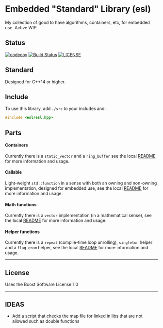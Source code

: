 # Embedded "Standard" Library (esl)

My collection of good to have algorithms, containers, etc, for embedded use.
Active WIP.

## Status

[![codecov](https://codecov.io/gh/korken89/esl/branch/master/graph/badge.svg)](https://codecov.io/gh/korken89/esl) [![Build Status](https://travis-ci.org/korken89/esl.svg?branch=master)](https://travis-ci.org/korken89/esl) [![LICENSE](https://img.shields.io/badge/license-BSL%201.0-blue.svg)](LICENSE.md)

## Standard

Designed for C++14 or higher.

## Include

To use this library, add `./src` to your includes and:

```C++
#include <esl/esl.hpp>
```

## Parts

#### Containers

Currently there is a `static_vector` and a `ring_buffer` see the local [README](src/esl/containers/README.md) for more information and usage.

#### Callable

Light-weight `std::function` in a sense with both an owning and non-owning implementation, designed for embedded use, see the local [README](src/esl/callable/README.md) for more information and usage.

#### Math functions

Currently there is a `vector` implementation (in a mathematical sense), see the local [README](src/esl/math/README.md) for more information and usage.

#### Helper functions

Currently there is a `repeat` (compile-time loop unrolling), `singleton` helper and a `flag_enum` helper, see the local [README](src/esl/helpers/README.md) for more information and usage.

---

## License

Uses the Boost Software License 1.0

---

## IDEAS

* Add a script that checks the map file for linked in libs that are not allowed such as double functions
